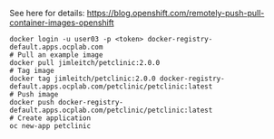 See here for details:  https://blog.openshift.com/remotely-push-pull-container-images-openshift
```
docker login -u user03 -p <token> docker-registry-default.apps.ocplab.com
# Pull an example image
docker pull jimleitch/petclinic:2.0.0
# Tag image
docker tag jimleitch/petclinic:2.0.0 docker-registry-default.apps.ocplab.com/petclinic/petclinic:latest
# Push image
docker push docker-registry-default.apps.ocplab.com/petclinic/petclinic:latest
# Create application
oc new-app petclinic
```
